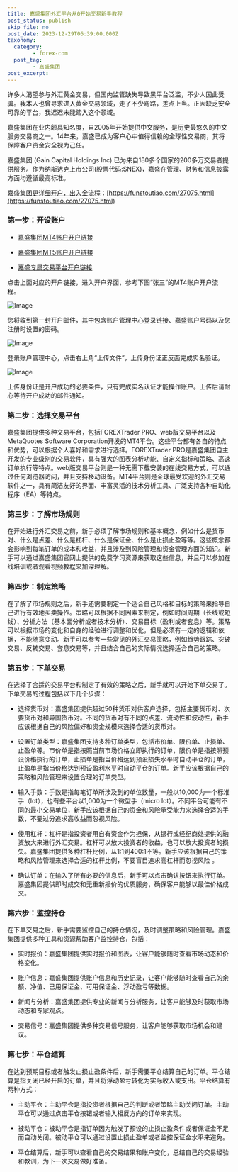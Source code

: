 ```yaml
---
title: 嘉盛集团外汇平台从0开始交易新手教程
post_status: publish
skip_file: no
post_date: 2023-12-29T06:39:00.000Z
taxonomy:
  category:
        - forex-com
  post_tag:
        - 嘉盛集团
post_excerpt: 
---
```

许多人渴望参与外汇黄金交易，但国内监管缺失导致黑平台泛滥，不少人因此受骗。我本人也曾寻求进入黄金交易领域，走了不少弯路，差点上当。正因缺乏安全可靠的平台，我迟迟未能踏入这个领域。

嘉盛集团在业内颇具知名度，自2005年开始提供中文服务，是历史最悠久的中文服务交易商之一。14年来，嘉盛已成为客户心中值得信赖的全球性交易商，其将保障客户资金安全视为己任。

嘉盛集团 (Gain Capital Holdings Inc) 已为来自180多个国家的200多万交易者提供服务。作为纳斯达克上市公司(股票代码:SNEX)，嘉盛在管理、财务和信息披露方面均遵循最高标准。

[嘉盛集团更详细开户，出入金流程](https://funstoutiao.com/27075.html)：[https://funstoutiao.com/27075.html](https://funstoutiao.com/27075.html)

### 第一步：开设账户

* [嘉盛集团MT4账户开户链接](https://s.ssgg.net/jsmt4)

* [嘉盛集团MT5账户开户链接](https://s.ssgg.net/jsmt5)

* [嘉盛专属交易平台开户链接](https://s.ssgg.net/js)

点击上面对应的开户链接，进入开户界面，参考下图“张三”的MT4账户开户流程。

![Image](https://prod-files-secure.s3.us-west-2.amazonaws.com/39ed1227-6d7d-4570-be36-9ccd4a2c4241/7a167aea-686b-400d-af59-4e18eb607a40/640.png?X-Amz-Algorithm=AWS4-HMAC-SHA256&X-Amz-Content-Sha256=UNSIGNED-PAYLOAD&X-Amz-Credential=ASIAZI2LB466TSTRXMOL%2F20251025%2Fus-west-2%2Fs3%2Faws4_request&X-Amz-Date=20251025T161312Z&X-Amz-Expires=3600&X-Amz-Security-Token=IQoJb3JpZ2luX2VjELv%2F%2F%2F%2F%2F%2F%2F%2F%2F%2FwEaCXVzLXdlc3QtMiJHMEUCIQCA9X9KFDVUiPiL1u%2B%2Bes8KbbiAuVqv7qCd6z2QebNsHwIgTBENhmAGhpFZaxb6VMQK%2BH4dKPVby%2B7o%2F1%2FTr7zi5L8q%2FwMIdBAAGgw2Mzc0MjMxODM4MDUiDMDUN4baT%2Fdu3VGlxCrcA6jbkZ0UXK2fo8dX0xruJ4fDLB6OGjiOMLkpGAC%2FaY4Fc9zCjPWlrKke5mDTOGx6cC4SXw46SDq64lP%2FIP4XGa6Po2ffSPFMO4Qr4xyy23sTHIiN2vdEsBP5DMzF6O1aVPSF6TM98jBhIGLluJt8j35%2BnclcZJUNlfoNXAA%2B3axvv2ppdi9befs4Fw8clZPHdTX%2B8AB7Aan%2BU9zwGw5u6sfQTOmu0cZg9srJ013XgZD%2BY2Baqop2b5Fg1wgZs63mfc6xCe54DsL3ZJ%2FF5bublDPZ12Z0H2WvSrvqCjXMSwwjkgQsNF06zhL%2BnF7Vle89wluHtzLpcQlGKLKi9u1Z2quDlk2yD1rFpp2ZdO1hnzQJW2uLfju01TFnCKp4tI%2B9%2BvUpIYPagJ0m1ZyBvtGKPBIA3JYQ4xWV3pbHtaiMUCje3T7B3mQLntwRIm9YQIYqGKpcU07eVzMGJwRxRMGDElxI5R9uqNv37yZBD25Iw53hmkhG6pD3cGH2RuC0kKXxki9A3OsXhZRJfg8pes4UNh07YAhlpes2h0UME%2F5%2FaUb%2FI3RKK6dgdVT535e61Hsb5LQEI7wdjC5A4h9G%2FuF79KwHwNzwi07TdAHFpt6ob0ODVQxGiYgGnCmSvQ7OMLzX8scGOqUBrQ2prwnnLVWT2xh%2FhKKeU7n4b0IPzqUe81aHmTtflrrTIDbRx6YcE0pGesG3UVfGWwkNrQybXkPUEqE3DbbXUopAL9WP7jz57LXgLpPVl3aiRQCB7c2hFGaml8o5NFQRWyJTEvP%2FQFbr6tlVXbY8dqWAzeVDyAqG6ch%2BQi0dDJi2pgKSHObfoeIJcP7XwkEGKzU%2FZHREoVwt4NGtCbj%2BdDFNoJUU&X-Amz-Signature=ec691f02ef7a70bd0aefe4b1b291b4a59973e431fd066c85920c260fbaa9f99b&X-Amz-SignedHeaders=host&x-amz-checksum-mode=ENABLED&x-id=GetObject)

您将收到第一封开户邮件，其中包含账户管理中心登录链接、嘉盛账户号码以及您注册时设置的密码。

![Image](https://prod-files-secure.s3.us-west-2.amazonaws.com/39ed1227-6d7d-4570-be36-9ccd4a2c4241/eaa1c6b3-2877-4284-a0e1-530e222c27fb/image.png?X-Amz-Algorithm=AWS4-HMAC-SHA256&X-Amz-Content-Sha256=UNSIGNED-PAYLOAD&X-Amz-Credential=ASIAZI2LB466TSTRXMOL%2F20251025%2Fus-west-2%2Fs3%2Faws4_request&X-Amz-Date=20251025T161312Z&X-Amz-Expires=3600&X-Amz-Security-Token=IQoJb3JpZ2luX2VjELv%2F%2F%2F%2F%2F%2F%2F%2F%2F%2FwEaCXVzLXdlc3QtMiJHMEUCIQCA9X9KFDVUiPiL1u%2B%2Bes8KbbiAuVqv7qCd6z2QebNsHwIgTBENhmAGhpFZaxb6VMQK%2BH4dKPVby%2B7o%2F1%2FTr7zi5L8q%2FwMIdBAAGgw2Mzc0MjMxODM4MDUiDMDUN4baT%2Fdu3VGlxCrcA6jbkZ0UXK2fo8dX0xruJ4fDLB6OGjiOMLkpGAC%2FaY4Fc9zCjPWlrKke5mDTOGx6cC4SXw46SDq64lP%2FIP4XGa6Po2ffSPFMO4Qr4xyy23sTHIiN2vdEsBP5DMzF6O1aVPSF6TM98jBhIGLluJt8j35%2BnclcZJUNlfoNXAA%2B3axvv2ppdi9befs4Fw8clZPHdTX%2B8AB7Aan%2BU9zwGw5u6sfQTOmu0cZg9srJ013XgZD%2BY2Baqop2b5Fg1wgZs63mfc6xCe54DsL3ZJ%2FF5bublDPZ12Z0H2WvSrvqCjXMSwwjkgQsNF06zhL%2BnF7Vle89wluHtzLpcQlGKLKi9u1Z2quDlk2yD1rFpp2ZdO1hnzQJW2uLfju01TFnCKp4tI%2B9%2BvUpIYPagJ0m1ZyBvtGKPBIA3JYQ4xWV3pbHtaiMUCje3T7B3mQLntwRIm9YQIYqGKpcU07eVzMGJwRxRMGDElxI5R9uqNv37yZBD25Iw53hmkhG6pD3cGH2RuC0kKXxki9A3OsXhZRJfg8pes4UNh07YAhlpes2h0UME%2F5%2FaUb%2FI3RKK6dgdVT535e61Hsb5LQEI7wdjC5A4h9G%2FuF79KwHwNzwi07TdAHFpt6ob0ODVQxGiYgGnCmSvQ7OMLzX8scGOqUBrQ2prwnnLVWT2xh%2FhKKeU7n4b0IPzqUe81aHmTtflrrTIDbRx6YcE0pGesG3UVfGWwkNrQybXkPUEqE3DbbXUopAL9WP7jz57LXgLpPVl3aiRQCB7c2hFGaml8o5NFQRWyJTEvP%2FQFbr6tlVXbY8dqWAzeVDyAqG6ch%2BQi0dDJi2pgKSHObfoeIJcP7XwkEGKzU%2FZHREoVwt4NGtCbj%2BdDFNoJUU&X-Amz-Signature=c27c201b69d20d5ae9aedd4836166a6afd13abe47ca86bff45422d5b5a0becaa&X-Amz-SignedHeaders=host&x-amz-checksum-mode=ENABLED&x-id=GetObject)

登录账户管理中心，点击右上角“上传文件”，上传身份证正反面完成实名验证。

![Image](https://prod-files-secure.s3.us-west-2.amazonaws.com/39ed1227-6d7d-4570-be36-9ccd4a2c4241/54090639-09fc-46b4-a135-e0289f707147/image.png?X-Amz-Algorithm=AWS4-HMAC-SHA256&X-Amz-Content-Sha256=UNSIGNED-PAYLOAD&X-Amz-Credential=ASIAZI2LB466TSTRXMOL%2F20251025%2Fus-west-2%2Fs3%2Faws4_request&X-Amz-Date=20251025T161312Z&X-Amz-Expires=3600&X-Amz-Security-Token=IQoJb3JpZ2luX2VjELv%2F%2F%2F%2F%2F%2F%2F%2F%2F%2FwEaCXVzLXdlc3QtMiJHMEUCIQCA9X9KFDVUiPiL1u%2B%2Bes8KbbiAuVqv7qCd6z2QebNsHwIgTBENhmAGhpFZaxb6VMQK%2BH4dKPVby%2B7o%2F1%2FTr7zi5L8q%2FwMIdBAAGgw2Mzc0MjMxODM4MDUiDMDUN4baT%2Fdu3VGlxCrcA6jbkZ0UXK2fo8dX0xruJ4fDLB6OGjiOMLkpGAC%2FaY4Fc9zCjPWlrKke5mDTOGx6cC4SXw46SDq64lP%2FIP4XGa6Po2ffSPFMO4Qr4xyy23sTHIiN2vdEsBP5DMzF6O1aVPSF6TM98jBhIGLluJt8j35%2BnclcZJUNlfoNXAA%2B3axvv2ppdi9befs4Fw8clZPHdTX%2B8AB7Aan%2BU9zwGw5u6sfQTOmu0cZg9srJ013XgZD%2BY2Baqop2b5Fg1wgZs63mfc6xCe54DsL3ZJ%2FF5bublDPZ12Z0H2WvSrvqCjXMSwwjkgQsNF06zhL%2BnF7Vle89wluHtzLpcQlGKLKi9u1Z2quDlk2yD1rFpp2ZdO1hnzQJW2uLfju01TFnCKp4tI%2B9%2BvUpIYPagJ0m1ZyBvtGKPBIA3JYQ4xWV3pbHtaiMUCje3T7B3mQLntwRIm9YQIYqGKpcU07eVzMGJwRxRMGDElxI5R9uqNv37yZBD25Iw53hmkhG6pD3cGH2RuC0kKXxki9A3OsXhZRJfg8pes4UNh07YAhlpes2h0UME%2F5%2FaUb%2FI3RKK6dgdVT535e61Hsb5LQEI7wdjC5A4h9G%2FuF79KwHwNzwi07TdAHFpt6ob0ODVQxGiYgGnCmSvQ7OMLzX8scGOqUBrQ2prwnnLVWT2xh%2FhKKeU7n4b0IPzqUe81aHmTtflrrTIDbRx6YcE0pGesG3UVfGWwkNrQybXkPUEqE3DbbXUopAL9WP7jz57LXgLpPVl3aiRQCB7c2hFGaml8o5NFQRWyJTEvP%2FQFbr6tlVXbY8dqWAzeVDyAqG6ch%2BQi0dDJi2pgKSHObfoeIJcP7XwkEGKzU%2FZHREoVwt4NGtCbj%2BdDFNoJUU&X-Amz-Signature=71470659c17e98f8bbc07b6c9a268653ee50eeed7c43b091b4136a6fc83332c3&X-Amz-SignedHeaders=host&x-amz-checksum-mode=ENABLED&x-id=GetObject)

上传身份证是开户成功的必要条件，只有完成实名认证才能操作账户。上传后请耐心等待开户成功的邮件通知。

### 第二步：选择交易平台

嘉盛集团提供多种交易平台，包括FOREXTrader PRO、web版交易平台以及MetaQuotes Software Corporation开发的MT4平台。这些平台都有各自的特点和优势，可以根据个人喜好和需求进行选择。FOREXTrader PRO是嘉盛集团自主开发的专业级别的交易软件，具有强大的图表分析功能、自定义指标和策略、高速订单执行等特点。web版交易平台则是一种无需下载安装的在线交易方式，可以通过任何浏览器访问，并且支持移动设备。MT4平台则是全球最受欢迎的外汇交易软件之一，具有简洁友好的界面、丰富灵活的技术分析工具、广泛支持各种自动化程序（EA）等特点。

### 第三步：了解市场规则

在开始进行外汇交易之前，新手必须了解市场规则和基本概念，例如什么是货币对、什么是点差、什么是杠杆、什么是保证金、什么是止损止盈等等。这些概念都会影响到每笔订单的成本和收益，并且涉及到风险管理和资金管理方面的知识。新手可以通过嘉盛集团官网上提供的免费学习资源来获取这些信息，并且可以参加在线培训或者观看视频教程来加深理解。

### 第四步：制定策略

在了解了市场规则之后，新手还需要制定一个适合自己风格和目标的策略来指导自己进行有效地买卖操作。策略可以根据不同因素来制定，例如时间周期（长线或短线）、分析方法（基本面分析或者技术分析）、交易目标（盈利或者套息）等。策略可以根据市场的变化和自身的经验进行调整和优化，但是必须有一定的逻辑和依据，不能随意变动。新手可以参考一些常见的外汇交易策略，例如趋势跟踪、突破交易、反转交易、套息交易等，并且结合自己的实际情况选择适合自己的策略。

### 第五步：下单交易

在选择了合适的交易平台和制定了有效的策略之后，新手就可以开始下单交易了。下单交易的过程包括以下几个步骤：

* 选择货币对：嘉盛集团提供超过50种货币对供客户选择，包括主要货币对、次要货币对和异国货币对。不同的货币对有不同的点差、流动性和波动性，新手应该根据自己的风险偏好和资金规模来选择合适的货币对。

* 设置订单类型：嘉盛集团支持多种订单类型，包括市价单、限价单、止损单、止盈单等。市价单是指按照当前市场价格立即执行的订单，限价单是指按照预设价格执行的订单，止损单是指当价格达到预设损失水平时自动平仓的订单，止盈单是指当价格达到预设盈利水平时自动平仓的订单。新手应该根据自己的策略和风险管理来设置合理的订单类型。

* 输入手数：手数是指每笔订单所涉及到的单位数量，一般以10,000为一个标准手（lot），也有些平台以1,000为一个微型手（micro lot）。不同平台可能有不同的最小交易单位，新手应该根据自己的资金和风险承受能力来选择合适的手数，不要过分追求高收益而忽视风险。

* 使用杠杆：杠杆是指投资者用自有资金作为担保，从银行或经纪商处提供的融资放大来进行外汇交易。杠杆可以放大投资者的收益，也可以放大投资者的损失。嘉盛集团提供多种杠杆比例，从1:1到400:1不等。新手应该根据自己的策略和风险管理来选择合适的杠杆比例，不要盲目追求高杠杆而忽视风险 。

* 确认订单：在输入了所有必要的信息后，新手可以点击确认按钮来执行订单。嘉盛集团提供即时成交和无重新报价的优质服务，确保客户能够以最佳价格成交。

### 第六步：监控持仓

在下单交易之后，新手需要监控自己的持仓情况，及时调整策略和风险管理。嘉盛集团提供多种工具和资源帮助客户监控持仓，包括：

* 实时报价：嘉盛集团提供实时报价和图表，让客户能够随时查看市场动态和价格变化。

* 账户信息：嘉盛集团提供账户信息和历史记录，让客户能够随时查看自己的余额、净值、已用保证金、可用保证金、浮动盈亏等数据。

* 新闻与分析：嘉盛集团提供专业的新闻与分析服务，让客户能够及时获取市场动态和专家观点。

* 交易信号：嘉盛集团提供多种交易信号服务，让客户能够获取市场机会和建议。

### 第七步：平仓结算

在达到预期目标或者触发止损止盈条件后，新手需要平仓结算自己的订单。平仓结算是指关闭已经开启的订单，并且将浮动盈亏转化为实际收入或支出。平仓结算有两种方式：

* 主动平仓：主动平仓是指投资者根据自己的判断或者策略主动关闭订单。主动平仓可以通过点击平仓按钮或者输入相反方向的订单来实现。

* 被动平仓：被动平仓是指订单因为触发了预设的止损止盈条件或者保证金不足而自动关闭。被动平仓可以通过设置止损止盈单或者监控保证金水平来避免。

* 平仓结算后，新手可以查看自己的交易结果和账户变化，总结自己的交易经验和教训，为下一次交易做好准备。